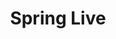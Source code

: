 ---
title: "Spring Live"
type: "tv-show"
id: "spring-live"
description: 24 hours of cloud native content. 
image: "/images/tv/shows/spring-live.png"
weight: 5
menu:
    main:
        parent: "tv"
        weight: 8
---